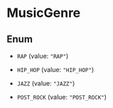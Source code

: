 

# MusicGenre

## Enum


* `RAP` (value: `"RAP"`)

* `HIP_HOP` (value: `"HIP_HOP"`)

* `JAZZ` (value: `"JAZZ"`)

* `POST_ROCK` (value: `"POST_ROCK"`)



